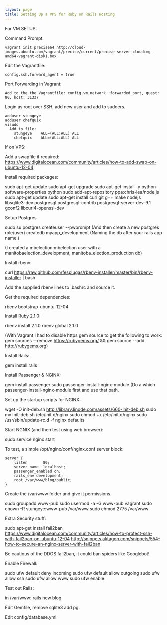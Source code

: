 ```yaml
---
layout: page
title: Setting Up a VPS for Ruby on Rails Hosting
---
```




For VM SETUP:

  Command Prompt:
  
    vagrant init precise64 http://cloud-images.ubuntu.com/vagrant/precise/current/precise-server-cloudimg-amd64-vagrant-disk1.box

  Edit the Vagrantfile:

    config.ssh.forward_agent = true


  Port Forwarding in Vagrant:

    Add to the the Vagrantfile: config.vm.network :forwarded_port, guest: 80, host: 31337

  Login as root over SSH, add new user and add to sudoers.

    adduser stungeye
    adduser chefquix
    visudo
      Add to file:
        stungeye    ALL=(ALL:ALL) ALL
        chefquix    ALL=(ALL:ALL) ALL

If on VPS:

  Add a swapfile if required: https://www.digitalocean.com/community/articles/how-to-add-swap-on-ubuntu-12-04


Install required packages:

  sudo apt-get update
  sudo apt-get upgrade
  sudo apt-get install -y python-software-properties python
  sudo add-apt-repository ppa:chris-lea/node.js
  sudo apt-get update
  sudo apt-get install curl git g++ make nodejs libsqlite3-dev postgresql postgresql-contrib postgresql-server-dev-9.1 gconf2 libcurl4-openssl-dev

Setup Postgres

  sudo su postgres
  createuser --pwprompt            (And then create a new postgres role/user)
  createdb myapp_development       (Naming the db after your rails app name.)

(I created a mbelection:mbelection user with a manitobaelection_development, manitoba_election_production db)

Install rbenv:

  curl https://raw.github.com/fesplugas/rbenv-installer/master/bin/rbenv-installer | bash

Add the supplied rbenv lines to .bashrc and source it.

Get the required dependencies:

  rbenv bootstrap-ubuntu-12-04

Install Ruby 2.1.0:

  rbenv install 2.1.0
  rbenv global 2.1.0

(With Vagrant I had to disable https gem source to get the following to work: gem sources --remove https://rubygems.org/ && gem source --add http://rubygems.org)

Install Rails:

  gem install rails

Install Passenger & NGINX:

  gem install passenger 
  sudo passenger-install-nginx-module (Do a which passenger-install-nginx-module first and use that path.

Set up the startup scripts for NGINX:

  wget -O init-deb.sh http://library.linode.com/assets/660-init-deb.sh
  sudo mv init-deb.sh /etc/init.d/nginx
  sudo chmod +x /etc/init.d/nginx
  sudo /usr/sbin/update-rc.d -f nginx defaults

Start NGNIX (and then test using web browser):

  sudo service nginx start


To test, a simple /opt/nginx/conf/nginx.conf server block:

    server {
        listen       80;
        server_name  localhost;
        passenger_enabled on;
        rails_env development;
        root /var/www/blog/public;
    }

Create the /var/www folder and give it permissions.

  sudo groupadd www-pub
  sudo usermod -a -G www-pub vagrant 
  sudo chown -R stungeye:www-pub /var/www
  sudo chmod 2775 /var/www


Extra Security stuff:

  sudo apt-get install fail2ban
  https://www.digitalocean.com/community/articles/how-to-protect-ssh-with-fail2ban-on-ubuntu-12-04
  http://snippets.aktagon.com/snippets/554-how-to-secure-an-nginx-server-with-fail2ban

  Be cautious of the DDOS fail2ban, it could ban spiders like Googlebot!

Enable Firewall:

  sudo ufw default deny incoming
  sudo ufw default allow outgoing
  sudo ufw allow ssh
  sudo ufw allow www
  sudo ufw enable

Test out Rails:

in /var/www: rails new blog

Edit Gemfile, remove sqlite3 add pg.

Edit config/database.yml





